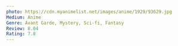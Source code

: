 ```yaml
---
photo: https://cdn.myanimelist.net/images/anime/1929/93629.jpg
Medium: Anime
Genre: Avant Garde, Mystery, Sci-fi, Fantasy 
Review: 8.04
Rating: 7.8
---
```

